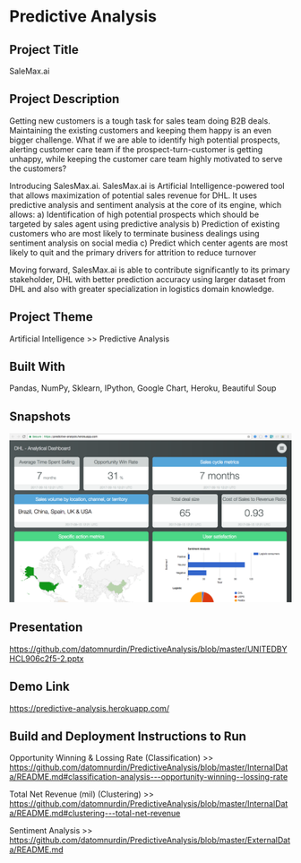 # Predictive Analysis

## Project Title
SaleMax.ai

## Project Description
Getting new customers is a tough task for sales team doing B2B deals. Maintaining the existing customers and keeping them happy is an even bigger challenge. What if we are able to identify high potential prospects, alerting customer care team if the prospect-turn-customer is getting unhappy, while keeping the customer care team highly motivated to serve the customers?

Introducing SalesMax.ai. SalesMax.ai is Artificial Intelligence-powered tool that allows maximization of potential sales revenue for DHL. It uses predictive analysis and sentiment analysis at the core of its engine, which allows:
a)	Identification of high potential prospects which should be targeted by sales agent using predictive analysis
b)	Prediction of existing customers who are most likely to terminate business dealings using sentiment analysis on social media
c)	Predict which center agents are most likely to quit and the primary drivers for attrition to reduce turnover

Moving forward, SalesMax.ai is able to contribute significantly to its primary stakeholder, DHL with better prediction accuracy using larger dataset from DHL and also with greater specialization in logistics domain knowledge.

## Project Theme 
Artificial Intelligence >> Predictive Analysis

## Built With 
Pandas, NumPy, Sklearn, IPython, Google Chart, Heroku, Beautiful Soup

## Snapshots

![Demo 1](https://raw.githubusercontent.com/datomnurdin/PredictiveAnalysis/master/images/image_1.png)

## Presentation
https://github.com/datomnurdin/PredictiveAnalysis/blob/master/UNITEDBYHCL906c2f5-2.pptx

## Demo Link
https://predictive-analysis.herokuapp.com/
 
## Build and Deployment Instructions to Run
Opportunity Winning & Lossing Rate (Classification) >> https://github.com/datomnurdin/PredictiveAnalysis/blob/master/InternalData/README.md#classification-analysis---opportunity-winning--lossing-rate

Total Net Revenue (mil) (Clustering) >> https://github.com/datomnurdin/PredictiveAnalysis/blob/master/InternalData/README.md#clustering---total-net-revenue

Sentiment Analysis >> https://github.com/datomnurdin/PredictiveAnalysis/blob/master/ExternalData/README.md

